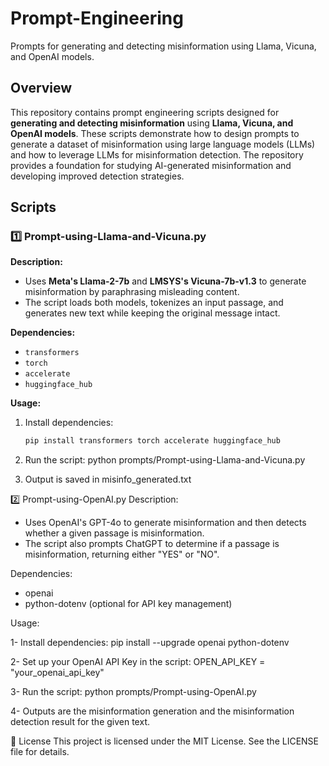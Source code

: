 # Prompt-Engineering
Prompts for generating and detecting misinformation using Llama, Vicuna, and OpenAI models.

## Overview  
This repository contains prompt engineering scripts designed for **generating and detecting misinformation** using **Llama, Vicuna, and OpenAI models**. These scripts demonstrate how to design prompts to generate a dataset of misinformation using large language models (LLMs) and how to leverage LLMs for misinformation detection. The repository provides a foundation for studying AI-generated misinformation and developing improved detection strategies.

## Scripts  

### 1️⃣ Prompt-using-Llama-and-Vicuna.py  
**Description:**  
  - Uses **Meta's Llama-2-7b** and **LMSYS's Vicuna-7b-v1.3** to generate misinformation by paraphrasing misleading content.  
  - The script loads both models, tokenizes an input passage, and generates new text while keeping the original message intact.  

**Dependencies:**  
  - `transformers`
  - `torch`
  - `accelerate`
  - `huggingface_hub`  

**Usage:**

  1. Install dependencies:  
     ```sh
     pip install transformers torch accelerate huggingface_hub

  2. Run the script:
     python prompts/Prompt-using-Llama-and-Vicuna.py

  3. Output is saved in misinfo_generated.txt

   
2️⃣ Prompt-using-OpenAI.py
Description:

  * Uses OpenAI's GPT-4o to generate misinformation and then detects whether a given passage is misinformation.
  * The script also prompts ChatGPT to determine if a passage is misinformation, returning either "YES" or "NO".
    
Dependencies:
  - openai
  - python-dotenv (optional for API key management)
  
Usage:

  1- Install dependencies:
    pip install --upgrade openai python-dotenv
    
  2- Set up your OpenAI API Key in the script:
    OPEN_API_KEY = "your_openai_api_key"
   
  3- Run the script:
    python prompts/Prompt-using-OpenAI.py
 
  4- Outputs are the misinformation generation and the misinformation detection result for the given text.

📜 License
This project is licensed under the MIT License. See the LICENSE file for details.  
